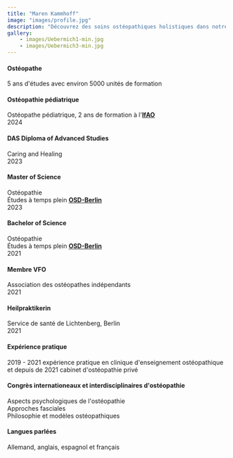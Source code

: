 ```yaml
---
title: "Maren Kammhoff"
image: "images/profile.jpg"
description: "Découvrez des soins ostéopathiques holistiques dans notre cabinet à Berlin. Spécialisés dans les douleurs chroniques, les blessures aiguës et le bien-être général, nous offrons des traitements personnalisés dans un environnement accueillant. Visitez-nous pour des services d'ostéopathie experts adaptés à vos besoins."
gallery: 
    - images/Uebermich1-min.jpg
    - images/Uebermich3-min.jpg
---
```

  
#### Ostéopathe
5 ans d'études avec environ 5000 unités de formation

#### Ostéopathie pédiatrique <br>
Ostéopathe pédiatrique, 2 ans de formation à l'**[IfAO](https://www.ifaop.com/postgraduatkurse/kursuebersicht/ "kinderosteopathische Ausbildung")** <br>
2024

#### DAS Diploma of Advanced Studies <br>
Caring and Healing <br>
2023

#### Master of Science
Ostéopathie <br> 
Études à temps plein **[OSD-Berlin](https://www.osteopathie-schule.de/ "Studium an der OSD")**  <br>
2023
  
#### Bachelor of Science  
Ostéopathie <br>
Études à temps plein **[OSD-Berlin](https://www.osteopathie-schule.de/ "Studium an der OSD")**  <br>
2021
  
#### Membre VFO
Association des ostéopathes indépendants <br>
2021
  
#### Heilpraktikerin
Service de santé de Lichtenberg, Berlin <br>
2021

#### Expérience pratique <br>
2019 - 2021 expérience pratique en clinique d'enseignement ostéopathique et depuis de 2021 cabinet d'ostéopathie privé
  
#### Congrès internationeaux et interdisciplinaires d'ostéopathie 
Aspects psychologiques de l'ostéopathie <br>
Approches fasciales <br>
Philosophie et modèles ostéopathiques <br>

#### Langues parlées <br>
Allemand, anglais, espagnol et français